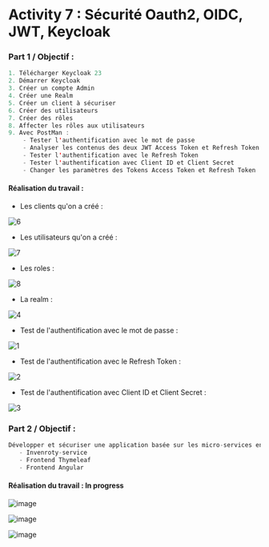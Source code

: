 # Activity 7 : Sécurité Oauth2, OIDC, JWT, Keycloak

### Part 1 / Objectif :

```java
1. Télécharger Keycloak 23
2. Démarrer Keycloak
3. Créer un compte Admin
4. Créer une Realm
5. Créer un client à sécuriser
6. Créer des utilisateurs
7. Créer des rôles
8. Affecter les rôles aux utilisateurs
9. Avec PostMan :
    - Tester l'authentification avec le mot de passe
    - Analyser les contenus des deux JWT Access Token et Refresh Token
    - Tester l'authentification avec le Refresh Token
    - Tester l'authentification avec Client ID et Client Secret
    - Changer les paramètres des Tokens Access Token et Refresh Token
```

#### Réalisation du travail :

- Les clients qu'on a créé :
  
![6](https://github.com/WebProjDeveloper/JEE_All_Activities/assets/125798807/9c3deb56-4213-4d12-8eec-82ed555d2dd6)

- Les utilisateurs qu'on a créé :
  
![7](https://github.com/WebProjDeveloper/JEE_All_Activities/assets/125798807/76aa966f-74d7-44b2-b7af-dcb031313dfb)

- Les roles : 

![8](https://github.com/WebProjDeveloper/JEE_All_Activities/assets/125798807/0d885aa4-4920-440e-8e33-fc88055c96ee)

- La realm :
  
![4](https://github.com/WebProjDeveloper/JEE_All_Activities/assets/125798807/c0c41903-ea96-46c3-82f6-dd4008ecba55)

- Test de l'authentification avec le mot de passe :
  
![1](https://github.com/WebProjDeveloper/JEE_All_Activities/assets/125798807/2b43857d-d2b3-4b52-a89c-fbd62e5e9fbc)

- Test de l'authentification avec le Refresh Token :
  
![2](https://github.com/WebProjDeveloper/JEE_All_Activities/assets/125798807/620707e8-12ae-45a9-a272-d9ca861488b8)

- Test de l'authentification avec Client ID et Client Secret :
  
![3](https://github.com/WebProjDeveloper/JEE_All_Activities/assets/125798807/75764ccf-2b4c-4053-b37e-5c601c2621d1)


### Part 2 / Objectif :
```java
Développer et sécuriser une application basée sur les micro-services en utilsant Oauth 2, OIDC, Keycloak :
   - Invenroty-service
   - Frontend Thymeleaf
   - Frontend Angular
```
#### Réalisation du travail : In progress

![image](https://github.com/WebProjDeveloper/JEE_All_Activities/assets/125798807/f1ff989e-8ff4-48aa-8164-5c54f4dd5a2e)


![image](https://github.com/WebProjDeveloper/JEE_All_Activities/assets/125798807/c1272cf7-6c8c-4fb8-bb0f-235e7fe3cfc9)


![image](https://github.com/WebProjDeveloper/JEE_All_Activities/assets/125798807/fb484800-245c-4853-8712-0d39a7e06405)













